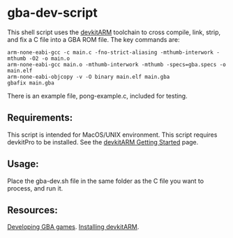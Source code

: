 # gba-dev-script
This shell script uses the [devkitARM](https://github.com/devkitPro) toolchain to cross compile, link, strip, and fix a C file into a GBA ROM file.
The key commands are:

    arm-none-eabi-gcc -c main.c -fno-strict-aliasing -mthumb-interwork -mthumb -O2 -o main.o
    arm-none-eabi-gcc main.o -mthumb-interwork -mthumb -specs=gba.specs -o main.elf
    arm-none-eabi-objcopy -v -O binary main.elf main.gba
    gbafix main.gba

There is an example file, pong-example.c, included for testing.

## Requirements:
This script is intended for MacOS/UNIX environment.
This script requires devkitPro to be installed.
See the [devkitARM Getting Started](https://devkitpro.org/wiki/Getting_Started) page.

## Usage:
Place the gba-dev.sh file in the same folder as the C file you want to process, and run it. 

## Resources:
[Developing GBA games](https://www.reinterpretcast.com/writing-a-game-boy-advance-game).
[Installing devkitARM](https://devkitpro.org/wiki/Getting_Started).
